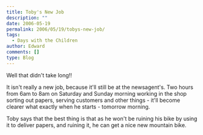 ```yaml
---
title: Toby's New Job
description: ""
date: 2006-05-19
permalink: 2006/05/19/tobys-new-job/
tags:
  - Days with the Children
author: Edward
comments: []
type: Blog
---
```


Well that didn\'t take long!!

It isn\'t really a new job, because it\'ll still be at the newsagent\'s.
Two hours from 6am to 8am on Saturday and Sunday morning working in the
shop sorting out papers, serving customers and other things - it\'ll
become clearer what exactly when he starts - tomorrow morning.

Toby says that the best thing is that as he won\'t be ruining his bike
by using it to deliver papers, and ruining it, he can get a nice new
mountain bike.

